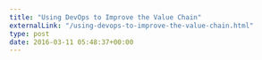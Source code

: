 ```yaml
---
title: "Using DevOps to Improve the Value Chain"
externalLink: "/using-devops-to-improve-the-value-chain.html"
type: post
date: 2016-03-11 05:48:37+00:00
---
```


